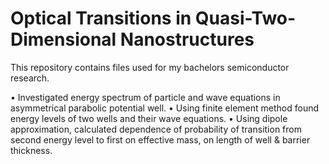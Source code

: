 # Optical Transitions in Quasi-Two-Dimensional Nanostructures
This repository contains files used for my bachelors semiconductor research.

• Investigated energy spectrum of particle and wave equations in asymmetrical parabolic potential well.
• Using finite element method found energy levels of two wells and their wave equations.
• Using dipole approximation, calculated dependence of probability of transition from second energy level to first on effective mass, on length of well & barrier thickness.
